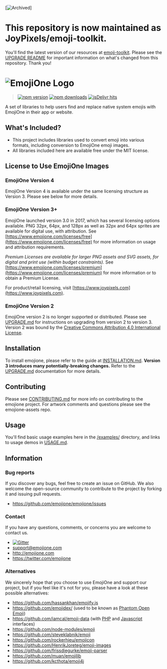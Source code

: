[![Archived](https://img.shields.io/badge/Current_Status-archived-brightgreen?style=flat)]
# This repository is now maintained as JoyPixels/emoji-toolkit.
You'll find the latest version of our resources at [emoji-toolkit](https://github.com/joypixels/emoji-toolkit). Please see the [UPGRADE README](https://github.com/joypixels/emoji-toolkit/blob/master/UPGRADE.md) for important information on what's changed from this repository. Thank you! 

# ![EmojiOne Logo](https://www.emojione.com/images/vectors/emojione-typeface.svg)

> [![npm version](https://img.shields.io/npm/v/emojione.svg)](https://www.npmjs.com/package/emojione) [![npm downloads](https://img.shields.io/npm/dt/emojione.svg)](https://www.npmjs.com/package/emojione) [![jsDelivr hits](https://data.jsdelivr.com/v1/package/npm/emojione/badge?style=rounded)](https://www.jsdelivr.com/package/npm/emojione)

A set of libraries to help users find and replace native system emojis with EmojiOne in their app or website.


## What's Included?

 - This project includes libraries used to convert emoji into various formats, including conversion to EmojiOne emoji images.
 - All libraries included here are available free under the MIT license.
 
 
 ## License to Use EmojiOne Images
 
### EmojiOne Version 4
 EmojiOne Version 4 is available under the same licensing structure as Version 3. Please see below for more details.
 
### EmojiOne Version 3+
 
 EmojiOne launched version 3.0 in 2017, which has several licensing options available. PNG 32px, 64px, and 128px as well as 32px and 64px sprites are available for digital use, with attribution. See [https://www.emojione.com/licenses/free](https://www.emojione.com/licenses/free) for more information on usage and attribution requirements.
 
 *Premium Licenses are available for larger PNG assets and SVG assets, for digital and print use (within budget constraints).* See [https://www.emojione.com/licenses/premium](https://www.emojione.com/licenses/premium) for more information or to obtain a Premium License.
 
 For product/retail licensing, visit [https://www.joypixels.com](https://www.joypixels.com).
 
 ### EmojiOne Version 2
 
 EmojiOne version 2 is no longer supported or distributed. Please see [UPGRADE.md](UPGRADE.md) for instructions on upgrading from version 2 to version 3. Version 2 was bound by the [Creative Commons Attribution 4.0 International License](http://creativecommons.org/licenses/by/4.0/).


## Installation
To install emojione, please refer to the guide at [INSTALLATION.md](INSTALLATION.md). **Version 3 introduces many  potentially-breaking changes.** Refer to the [UPGRADE.md](UPGRADE.md) documentation for more details.


## Contributing
Please see [CONTRIBUTING.md](CONTRIBUTING.md) for more info on contributing to the emojione project. For artwork comments and questions please see the emojione-assets repo.

## Usage
You'll find basic usage examples here in the [/examples/](examples/) directory, and links to usage demos in [USAGE.md](USAGE.md).


## Information

### Bug reports

If you discover any bugs, feel free to create an issue on GitHub. We also welcome the open-source community to contribute to the project by forking it and issuing pull requests.

 *  https://github.com/emojione/emojione/issues


### Contact

If you have any questions, comments, or concerns you are welcome to contact us.

*  [![Gitter](https://badges.gitter.im/Join%20Chat.svg)](https://gitter.im/emojione/emojione?utm_source=badge&utm_medium=badge&utm_campaign=pr-badge)
* [support@emojione.com](mailto:support@emojione.com)
* http://emojione.com
* https://twitter.com/emojione


### Alternatives
We sincerely hope that you choose to use EmojiOne and support our project, but if you feel like it's not for you, please have a look at these possible alternatives:

* https://github.com/hassankhan/emojify.js
* https://github.com/emojidex/ (used to be known as [Phantom Open Emoji](https://github.com/Genshin/PhantomOpenEmoji))
* https://github.com/iamcal/emoji-data (with [PHP](https://github.com/iamcal/php-emoji) and [Javascript](https://github.com/iamcal/js-emoji) interfaces)
* https://github.com/node-modules/emoji
* https://github.com/steveklabnik/emoji
* https://github.com/rockerhieu/emojicon
* https://github.com/HenrikJoreteg/emoji-images
* https://github.com/frissdiegurke/emoji-parser
* https://github.com/muan/emojilib
* https://github.com/kcthota/emoji4j
